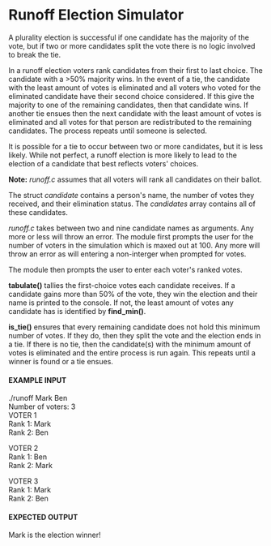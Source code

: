 # Runoff Election Simulator

A plurality election is successful if one candidate has the majority of the vote, but if two or more candidates split the vote there is no logic involved to break the tie.

In a runoff election voters rank candidates from their first to last choice. The candidate with a >50% majority wins. In the event of a tie, the candidate with the least amount of votes is eliminated and all voters who voted for the eliminated candidate have their second choice considered. If this give the majority to one of the remaining candidates, then that candidate wins. If another tie ensues then the next candidate with the least amount of votes is eliminated and all votes for that person are redistributed to the remaining candidates. The process repeats until someone is selected.

It is possible for a tie to occur between two or more candidates, but it is less likely. While not perfect, a runoff election is more likely to lead to the election of a candidate that best reflects voters' choices.

**Note:** *runoff.c* assumes that all voters will rank all candidates on their ballot.

The struct *candidate* contains a person's name, the number of votes they received, and their elimination status. The *candidates* array contains all of these candidates.

*runoff.c* takes between two and nine candidate names as arguments. Any more or less will throw an error. The module first prompts the user for the number of voters in the simulation which is maxed out at 100. Any more will throw an error as will entering a non-interger when prompted for votes.

The module then prompts the user to enter each voter's ranked votes.

**tabulate()** tallies the first-choice votes each candidate receives. If a candidate gains more than 50% of the vote, they win the election and their name is printed to the console. If not, the least amount of votes any candidate has is identified by **find_min()**.

**is_tie()** ensures that every remaining candidate does not hold this minimum number of votes. If they do, then they split the vote and the election ends in a tie. If there is no tie, then the candidate(s) with the minimum amount of votes is eliminated and the entire process is run again. This repeats until a winner is found or a tie ensues.
  
  
#### EXAMPLE INPUT

./runoff Mark Ben  
Number of voters: 3  
VOTER 1  
Rank 1: Mark  
Rank 2: Ben  
  
VOTER 2  
Rank 1: Ben  
Rank 2: Mark  
  
VOTER 3  
Rank 1: Mark  
Rank 2: Ben  
  
  
#### EXPECTED OUTPUT

Mark is the election winner!  
